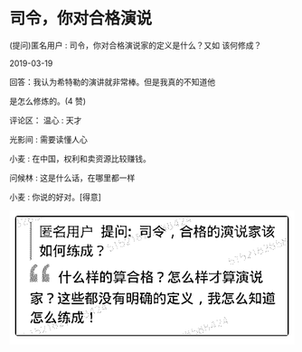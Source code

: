 # 司令，你对合格演说

(提问)匿名用户 : 司令，你对合格演说家的定义是什么？又如 该何修成？

2019-03-19

回答：我认为希特勒的演讲就非常棒。但是我真的不知道他

是怎么修炼的。(4 赞)

评论区： 温心 : 天才

光影间 : 需要读懂人心

小麦 : 在中国，权利和卖资源比较赚钱。

问候林 : 这是什么话，在哪里都一样

小麦 : 你说的好对。[得意]

![image](img/Image_114.png)